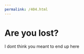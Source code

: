 ```yaml
---
permalink: /404.html
---
```


<html lang="en">

<head>
  <meta charset="UTF-8">
  <meta name="viewport" content="width=device-width, initial-scale=1.0">
  <meta http-equiv="X-UA-Compatible" content="ie=edge">
  <title>404</title>
</head>

<body>
    <title>Oooops!</title>
    <h1>Are you lost?</h1>
    <p>I dont think you meant to end up here</p>

</body>

</html>
